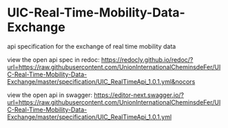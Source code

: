 # UIC-Real-Time-Mobility-Data-Exchange
api specification for the exchange of real time mobility data


view the open api spec in redoc: https://redocly.github.io/redoc/?url=https://raw.githubusercontent.com/UnionInternationalCheminsdeFer/UIC-Real-Time-Mobility-Data-Exchange/master/specification/UIC_RealTimeApi_1.0.1.yml&nocors

view the open api in swagger: https://editor-next.swagger.io/?url=https://raw.githubusercontent.com/UnionInternationalCheminsdeFer/UIC-Real-Time-Mobility-Data-Exchange/master/specification/UIC_RealTimeApi_1.0.1.yml

